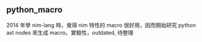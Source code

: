 
## python_macro
2014 年學 nim-lang 時，覺得 nim 特性的 macro 很好用，因而開始研究 python ast nodes 來生成 macro。實驗性，outdated, 待整理

